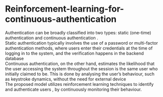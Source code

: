 # Reinforcement-learning-for-continuous-authentication  
Authentication can be broadly classified into two types: static (one-time) authentication and
continuous authentication .   
Static authentication typically involves the use of a password or
multi-factor authentication methods, where users enter their credentials at the time of logging
in to the system, and the verification happens in the backend database  
Continuous authentication, on the other hand, estimates the likelihood that the user accessing the system throughout the session
is the same user who initially claimed to be. This is done by analysing the user’s behaviour,
such as keystroke dynamics, without the need for external device  
The proposed model utilizes reinforcement learning techniques to identify and authenticate users , by continuously monitoring their behaviour.
